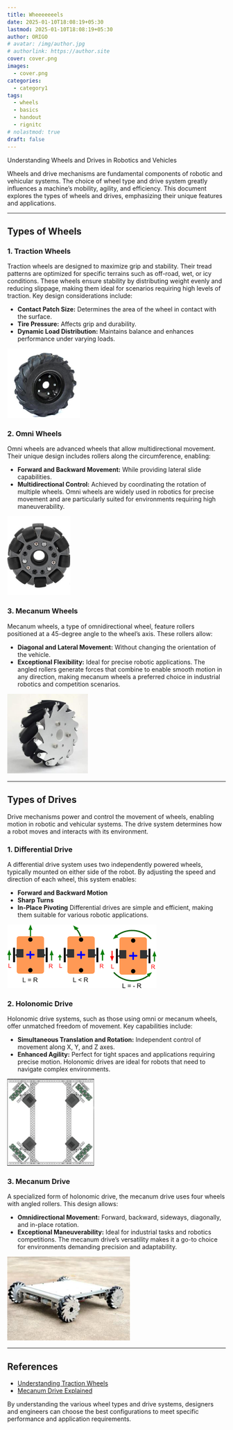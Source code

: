 ```yaml
---
title: Wheeeeeeels
date: 2025-01-10T18:08:19+05:30
lastmod: 2025-01-10T18:08:19+05:30
author: ORIGO
# avatar: /img/author.jpg
# authorlink: https://author.site
cover: cover.png
images:
  - cover.png
categories:
  - category1
tags:
  - wheels
  - basics
  - handout
  - rignitc
# nolastmod: true
draft: false
---
```


<!-- Summary -->

Understanding Wheels and Drives in Robotics and Vehicles

<!--more-->

Wheels and drive mechanisms are fundamental components of robotic and vehicular systems. The choice of wheel type and drive system greatly influences a machine’s mobility, agility, and efficiency. This document explores the types of wheels and drives, emphasizing their unique features and applications.

---

## **Types of Wheels**

### **1. Traction Wheels**
Traction wheels are designed to maximize grip and stability. Their tread patterns are optimized for specific terrains such as off-road, wet, or icy conditions. These wheels ensure stability by distributing weight evenly and reducing slippage, making them ideal for scenarios requiring high levels of traction. Key design considerations include:
- **Contact Patch Size:** Determines the area of the wheel in contact with the surface.
- **Tire Pressure:** Affects grip and durability.
- **Dynamic Load Distribution:** Maintains balance and enhances performance under varying loads.

![alt text](wheel.png)

### **2. Omni Wheels**
Omni wheels are advanced wheels that allow multidirectional movement. Their unique design includes rollers along the circumference, enabling:
- **Forward and Backward Movement:** While providing lateral slide capabilities.
- **Multidirectional Control:** Achieved by coordinating the rotation of multiple wheels.
Omni wheels are widely used in robotics for precise movement and are particularly suited for environments requiring high maneuverability.

![alt text](omni.png)

### **3. Mecanum Wheels**
Mecanum wheels, a type of omnidirectional wheel, feature rollers positioned at a 45-degree angle to the wheel’s axis. These rollers allow:
- **Diagonal and Lateral Movement:** Without changing the orientation of the vehicle.
- **Exceptional Flexibility:** Ideal for precise robotic applications.
The angled rollers generate forces that combine to enable smooth motion in any direction, making mecanum wheels a preferred choice in industrial robotics and competition scenarios.

![alt text](mecanum.png)

---

## **Types of Drives**

Drive mechanisms power and control the movement of wheels, enabling motion in robotic and vehicular systems. The drive system determines how a robot moves and interacts with its environment.

### **1. Differential Drive**
A differential drive system uses two independently powered wheels, typically mounted on either side of the robot. By adjusting the speed and direction of each wheel, this system enables:
- **Forward and Backward Motion**
- **Sharp Turns**
- **In-Place Pivoting**
Differential drives are simple and efficient, making them suitable for various robotic applications.

![alt text](diff.png)

### **2. Holonomic Drive**
Holonomic drive systems, such as those using omni or mecanum wheels, offer unmatched freedom of movement. Key capabilities include:
- **Simultaneous Translation and Rotation:** Independent control of movement along X, Y, and Z axes.
- **Enhanced Agility:** Perfect for tight spaces and applications requiring precise motion.
Holonomic drives are ideal for robots that need to navigate complex environments.

![alt text](omnidrive.png)

### **3. Mecanum Drive**
A specialized form of holonomic drive, the mecanum drive uses four wheels with angled rollers. This design allows:
- **Omnidirectional Movement:** Forward, backward, sideways, diagonally, and in-place rotation.
- **Exceptional Maneuverability:** Ideal for industrial tasks and robotics competitions.
The mecanum drive’s versatility makes it a go-to choice for environments demanding precision and adaptability.

![alt text](mecanumdrive.png)

---

## **References**
- [Understanding Traction Wheels](https://youtu.be/Xrc0l4TDnyw?si=2upU3Cw8ip9Y9Meb)  
- [Mecanum Drive Explained](https://youtu.be/fx6bxPJ6BEs?si=Cq_6NMTR4jCjQVHn)  

By understanding the various wheel types and drive systems, designers and engineers can choose the best configurations to meet specific performance and application requirements.